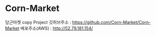 # Corn-Market

당근마켓 copy Project
깃허브주소 : https://github.com/Corn-Market/Corn-Market
배포주소(AWS) : http://52.79.181.154/
